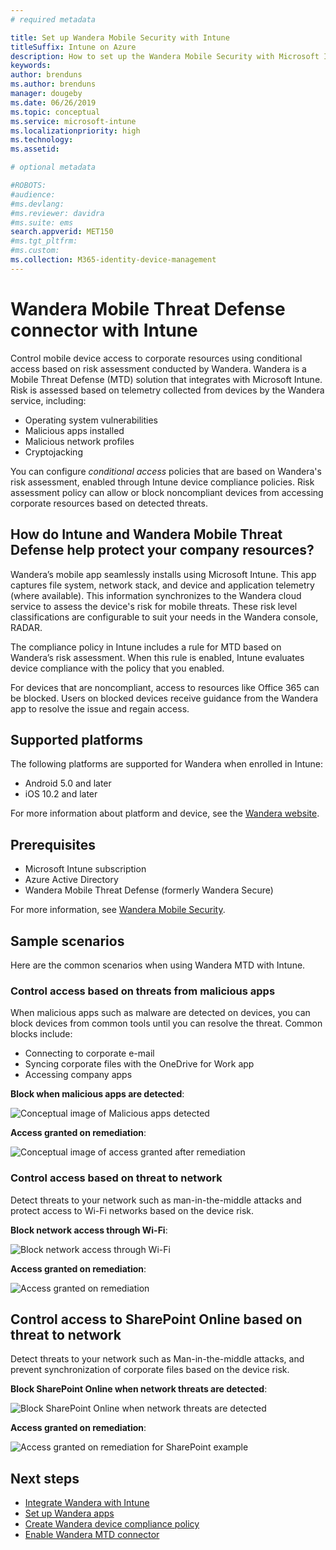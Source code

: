 ```yaml
---
# required metadata

title: Set up Wandera Mobile Security with Intune
titleSuffix: Intune on Azure
description: How to set up the Wandera Mobile Security with Microsoft Intune to control mobile device access to your corporate resources.
keywords:
author: brenduns
ms.author: brenduns
manager: dougeby
ms.date: 06/26/2019
ms.topic: conceptual
ms.service: microsoft-intune
ms.localizationpriority: high
ms.technology:
ms.assetid:  

# optional metadata

#ROBOTS:
#audience:
#ms.devlang:
#ms.reviewer: davidra
#ms.suite: ems
search.appverid: MET150
#ms.tgt_pltfrm:
#ms.custom:
ms.collection: M365-identity-device-management
---
```


# Wandera Mobile Threat Defense connector with Intune  

Control mobile device access to corporate resources using conditional access based on risk assessment conducted by Wandera. Wandera is a Mobile Threat Defense (MTD) solution that integrates with Microsoft Intune.  Risk is assessed based on telemetry collected from devices by the Wandera service, including:
- Operating system vulnerabilities
- Malicious apps installed
- Malicious network profiles
- Cryptojacking

You can configure *conditional access* policies that are based on Wandera's risk assessment, enabled through Intune device compliance policies. Risk assessment policy can allow or block noncompliant devices from accessing corporate resources based on detected threats.  

## How do Intune and Wandera Mobile Threat Defense help protect your company resources?  

Wandera’s mobile app seamlessly installs using Microsoft Intune. This app captures file system, network stack, and device and application telemetry (where available). This information synchronizes to the Wandera cloud service to assess the device's risk for mobile threats. These risk level classifications are configurable to suit your needs in the Wandera console, RADAR.

The compliance policy in Intune includes a rule for MTD  based on Wandera’s risk assessment. When this rule is enabled, Intune evaluates device compliance with the policy that you enabled.

For devices that are noncompliant, access to resources like Office 365 can be blocked. Users on blocked devices receive guidance from the Wandera app to resolve the issue and regain access.

## Supported platforms  

The following platforms are supported for Wandera when enrolled in Intune:

- Android 5.0 and later  
- iOS 10.2 and later  

For more information about platform and device, see the [Wandera website](https://www.wandera.com/why-wandera/features/device-support/).

## Prerequisites  

- Microsoft Intune subscription  
- Azure Active Directory  
- Wandera Mobile Threat Defense (formerly Wandera Secure)  

For more information, see [Wandera Mobile Security](https://www.wandera.com/mobile-security/).
 
## Sample scenarios

Here are the common scenarios when using Wandera MTD with Intune.

### Control access based on threats from malicious apps  

When malicious apps such as malware are detected on devices, you can block devices from common tools until you can resolve the threat. Common blocks  include:  
- Connecting to corporate e-mail  
- Syncing corporate files with the OneDrive for Work app  
- Accessing company apps  

**Block when malicious apps are detected**:

![Conceptual image of Malicious apps detected](./media/wandera-mtd-connector/wandera-malicious-apps-blocked.png)  

**Access granted on remediation**: 

![Conceptual image of access granted after remediation](./media/wandera-mtd-connector/wandera-malicious-apps-unblocked.png)

### Control access based on threat to network  

Detect threats to your network such as man-in-the-middle attacks and protect access to Wi-Fi networks based on the device risk.  

**Block network access through Wi-Fi**:  

![Block network access through Wi-Fi](./media/wandera-mtd-connector/wandera-network-wifi-blocked.png)

**Access granted on remediation**:  

![Access granted on remediation](./media/wandera-mtd-connector/wandera-network-wifi-unblocked.png)  

## Control access to SharePoint Online based on threat to network

Detect threats to your network such as Man-in-the-middle attacks, and prevent synchronization of corporate files based on the device risk.

**Block SharePoint Online when network threats are detected**:  

![Block SharePoint Online when network threats are detected](./media/wandera-mtd-connector/wandera-network-spo-blocked.png)  

**Access granted on remediation**:  

![Access granted on remediation for SharePoint example](./media/wandera-mtd-connector/wandera-network-spo-unblocked.png)  

## Next steps

- [Integrate Wandera with Intune](Wandera-mtd-connector-integration.md)
- [Set up Wandera apps](mtd-apps-ios-app-configuration-policy-add-assign.md)
- [Create Wandera device compliance policy](mtd-device-compliance-policy-create.md)
- [Enable Wandera MTD connector](mtd-connector-enable.md)
